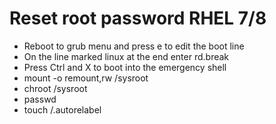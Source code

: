 # Reset root password RHEL 7/8

- Reboot to grub menu and press e to edit the boot line
- On the line marked linux at the end enter rd.break
- Press Ctrl and X to boot into the emergency shell
- mount -o remount,rw /sysroot
- chroot /sysroot
- passwd
- touch /.autorelabel
